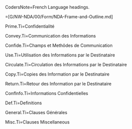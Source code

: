 CodersNote=French Language headings.

=[G/NW-NDA/00/Form/NDA-Frame-and-Outline.md]


Prime.Ti=Confidentialité

Convey.Ti=Communication des Informations

Confide.Ti=Champs et Methôdes de Communication

Use.Ti=Utilisation des Informations par le Destinataire

Circulate.Ti=Circulation des Informations par le Destinataire

Copy.Ti=Copies des Information par le Destinataire

Return.Ti=Retour des Information par le Destinataire

ConfInfo.Ti=Informations Confidentielles

Def.Ti=Definitions

General.Ti=Clauses Générales

Misc.Ti=Clauses Miscellaneous